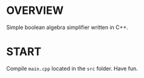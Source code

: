 # OVERVIEW
Simple boolean algebra simplifier written in C++.

# START
Compile ```main.cpp``` located in the ```src``` folder. Have fun.